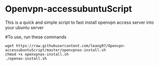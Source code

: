 # Openvpn-accessubuntuScript

This is a quick and simple script to fast install openvpn access server into your ubuntu server


#To use,  run these commands
```
wget https://raw.githubusercontent.com/leang97/Openvpn-accessubuntuScript/master/openvpnas-install.sh
chmod +x openvpnas-install.sh
./openas-install.sh
```

